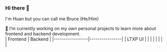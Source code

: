 ### Hi there 👋
I'm Huan but you can call me Bruce (He/Him)

🔭 I’m currently working on my own personal projects to learn more about frontend and backend development.<br>
| Frontend        | Backend |
|-----------------|----------------|
| LTXP UI         |         |
|          |         |
|          |         |

<!--
**bruceho293/bruceho293** is a ✨ _special_ ✨ repository because its `README.md` (this file) appears on your GitHub profile.

Here are some ideas to get you started:

- 🔭 I’m currently working on my own personal 
- 🌱 I’m currently learning ...
- 👯 I’m looking to collaborate on ...
- 🤔 I’m looking for help with ...
- 💬 Ask me about ...
- 📫 How to reach me: ...
- 😄 Pronouns: ...
- ⚡ Fun fact: ...
-->
